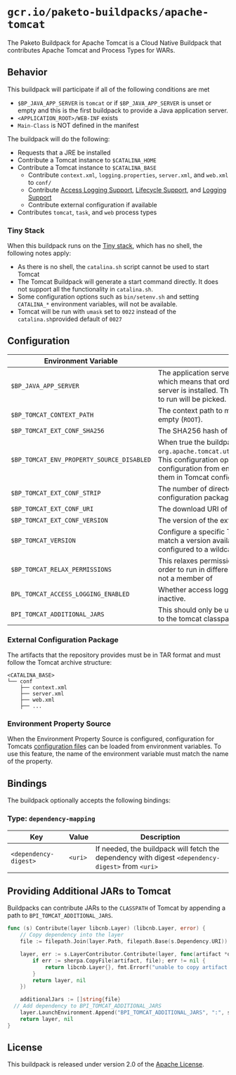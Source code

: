 # `gcr.io/paketo-buildpacks/apache-tomcat`

The Paketo Buildpack for Apache Tomcat is a Cloud Native Buildpack that contributes Apache Tomcat and Process Types for WARs.

## Behavior

This buildpack will participate if all of the following conditions are met

* `$BP_JAVA_APP_SERVER` is `tomcat` or if `$BP_JAVA_APP_SERVER` is unset or empty and this is the first buildpack to provide a Java application server.
* `<APPLICATION_ROOT>/WEB-INF` exists
* `Main-Class` is NOT defined in the manifest

The buildpack will do the following:

* Requests that a JRE be installed
* Contribute a Tomcat instance to `$CATALINA_HOME`
* Contribute a Tomcat instance to `$CATALINA_BASE`
  * Contribute `context.xml`, `logging.properties`, `server.xml`, and `web.xml` to `conf/`
  * Contribute [Access Logging Support][als], [Lifecycle Support][lcs], and [Logging Support][lgs]
  * Contribute external configuration if available
* Contributes `tomcat`, `task`, and `web` process types

### Tiny Stack

When this buildpack runs on the [Tiny stack](https://paketo.io/docs/concepts/stacks/#tiny), which has no shell, the following notes apply:
* As there is no shell, the `catalina.sh` script cannot be used to start Tomcat
* The Tomcat Buildpack will generate a start command directly. It does not support all the functionality in `catalina.sh`.
* Some configuration options such as `bin/setenv.sh` and setting `CATALINA_*` environment variables, will not be available.
* Tomcat will be run with `umask` set to `0022` instead of the `catalina.sh`provided default of `0027`

[als]: https://github.com/cloudfoundry/java-buildpack-support/tree/master/tomcat-access-logging-support
[lcs]: https://github.com/cloudfoundry/java-buildpack-support/tree/master/tomcat-lifecycle-support
[lgs]: https://github.com/cloudfoundry/java-buildpack-support/tree/master/tomcat-logging-support

## Configuration
| Environment Variable                      | Description                                                                                                                                                                                                                                                |
| ----------------------------------------- | ---------------------------------------------------------------------------------------------------------------------------------------------------------------------------------------------------------------------------------------------------------- |
| `$BP_JAVA_APP_SERVER`                     | The application server to use. It defaults to `` (empty string) which means that order dictates which Java application server is installed. The first Java application server buildpack to run will be picked.                                             |
| `$BP_TOMCAT_CONTEXT_PATH`                 | The context path to mount the application at.  Defaults to empty (`ROOT`).                                                                                                                                                                                 |
| `$BP_TOMCAT_EXT_CONF_SHA256`              | The SHA256 hash of the external configuration package                                                                                                                                                                                                      |
| `$BP_TOMCAT_ENV_PROPERTY_SOURCE_DISABLED` | When true the buildpack will not configure `org.apache.tomcat.util.digester.EnvironmentPropertySource`. This configuration option is added to support loading configuration from environment variables and referencing them in Tomcat configuration files. |
| `$BP_TOMCAT_EXT_CONF_STRIP`               | The number of directory levels to strip from the external configuration package.  Defaults to `0`.                                                                                                                                                         |
| `$BP_TOMCAT_EXT_CONF_URI`                 | The download URI of the external configuration package                                                                                                                                                                                                     |
| `$BP_TOMCAT_EXT_CONF_VERSION`             | The version of the external configuration package                                                                                                                                                                                                          |
| `$BP_TOMCAT_VERSION`                      | Configure a specific Tomcat version.  This value must _exactly_ match a version available in the buildpack so typically it would configured to a wildcard such as `9.*`.                                                                                   |
| `$BP_TOMCAT_RELAX_PERMISSIONS`            | This relaxes permissions on some tomcat sh files and jars in order to run in different environments where the cnb user ins not a member of                                                                                                                 |
| `BPL_TOMCAT_ACCESS_LOGGING_ENABLED`       | Whether access logging should be activated.  Defaults to inactive.                                                                                                                                                                                         |
| `BPI_TOMCAT_ADDITIONAL_JARS`              | This should only be used in other buildpacks to include a `jar` to the tomcat classpath. Several `jars` must be separated by `:`. |
### External Configuration Package
The artifacts that the repository provides must be in TAR format and must follow the Tomcat archive structure:

```
<CATALINA_BASE>
└── conf
    ├── context.xml
    ├── server.xml
    ├── web.xml
    ├── ...
```

### Environment Property Source
When the Environment Property Source is configured, configuration for Tomcats [configuration files](https://tomcat.apache.org/tomcat-9.0-doc/config/systemprops.html) can be loaded
from environment variables. To use this feature, the name of the environment variable must match the name of the property.

## Bindings
The buildpack optionally accepts the following bindings:

### Type: `dependency-mapping`
| Key                   | Value   | Description                                                                                       |
| --------------------- | ------- | ------------------------------------------------------------------------------------------------- |
| `<dependency-digest>` | `<uri>` | If needed, the buildpack will fetch the dependency with digest `<dependency-digest>` from `<uri>` |

## Providing Additional JARs to Tomcat

Buildpacks can contribute JARs to the `CLASSPATH` of Tomcat by appending a path to `BPI_TOMCAT_ADDITIONAL_JARS`.

```go
func (s) Contribute(layer libcnb.Layer) (libcnb.Layer, error) {
	// Copy dependency into the layer
	file := filepath.Join(layer.Path, filepath.Base(s.Dependency.URI))

	layer, err := s.LayerContributor.Contribute(layer, func(artifact *os.File) (libcnb.Layer, error) {
		if err := sherpa.CopyFile(artifact, file); err != nil {
			return libcnb.Layer{}, fmt.Errorf("unable to copy artifact to %s\n%w", file, err)
		}
		return layer, nil
	})

	additionalJars := []string{file}
  // Add dependency to BPI_TOMCAT_ADDITIONAL_JARS
	layer.LaunchEnvironment.Append("BPI_TOMCAT_ADDITIONAL_JARS", ":", strings.Join(additionalJars, ":"))
	return layer, nil
}
```

## License
This buildpack is released under version 2.0 of the [Apache License][a].

[a]: http://www.apache.org/licenses/LICENSE-2.0
